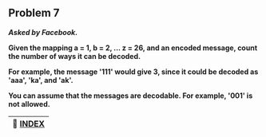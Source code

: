 ## Problem 7
***Asked by Facebook.***

**Given the mapping a = 1, b = 2, ... z = 26, and an encoded message, count the number of ways it can be decoded.**  

**For example, the message '111' would give 3, since it could be decoded as 'aaa', 'ka', and 'ak'.**  

**You can assume that the messages are decodable. For example, '001' is not allowed.**

|**:file_folder: [INDEX](https://github.com/theInvincible/Daily-Coding-Problem/blob/master/Collection/INDEX.md)**|
|----------------------------------------------------------------------------------------------------------------|
